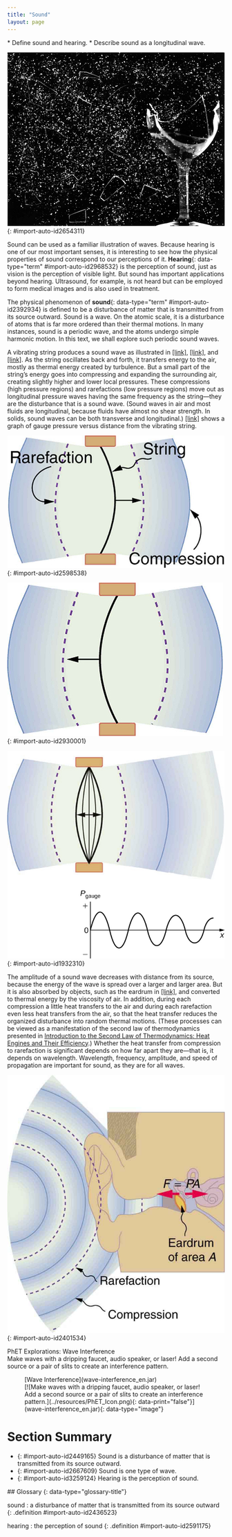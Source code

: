 ```yaml
---
title: "Sound"
layout: page
---
```



<div data-type="abstract" markdown="1">
* Define sound and hearing.
* Describe sound as a longitudinal wave.

</div>

 ![Photograph of a glass, half of which is shattered into small pieces by a high-intensity sound wave. The tiny glass bits are shattered all over the place.](../resources/Figure_18_01_01a.jpg "This glass has been shattered by a high-intensity sound wave of the same frequency as the resonant frequency of the glass. While the sound is not visible, the effects of the sound prove its existence. (credit: ||read||, Flickr)"){: #import-auto-id2654311}

Sound can be used as a familiar illustration of waves. Because hearing is one of our most important senses, it is interesting to see how the physical properties of sound correspond to our perceptions of it. **Hearing**{: data-type="term" #import-auto-id2968532} is the perception of sound, just as vision is the perception of visible light. But sound has important applications beyond hearing. Ultrasound, for example, is not heard but can be employed to form medical images and is also used in treatment.

The physical phenomenon of **sound**{: data-type="term" #import-auto-id2392934} is defined to be a disturbance of matter that is transmitted from its source outward. Sound is a wave. On the atomic scale, it is a disturbance of atoms that is far more ordered than their thermal motions. In many instances, sound is a periodic wave, and the atoms undergo simple harmonic motion. In this text, we shall explore such periodic sound waves.

A vibrating string produces a sound wave as illustrated in [\[link\]](#import-auto-id2598538), [\[link\]](#import-auto-id2930001), and [\[link\]](#import-auto-id1932310). As the string oscillates back and forth, it transfers energy to the air, mostly as thermal energy created by turbulence. But a small part of the string’s energy goes into compressing and expanding the surrounding air, creating slightly higher and lower local pressures. These compressions (high pressure regions) and rarefactions (low pressure regions) move out as longitudinal pressure waves having the same frequency as the string—they are the disturbance that is a sound wave. (Sound waves in air and most fluids are longitudinal, because fluids have almost no shear strength. In solids, sound waves can be both transverse and longitudinal.) [\[link\]](#import-auto-id1932310) shows a graph of gauge pressure versus distance from the vibrating string.

 ![Diagram of a vibrating string held fixed at both ends. The string is shown to move toward the right. The compression and rarefaction of air is shown as bold and dotted line arcs around the string.](../resources/Figure_18_01_02aa.jpg "A vibrating string moving to the right compresses the air in front of it and expands the air behind it."){: #import-auto-id2598538}

![Diagram of a vibrating string held fixed at both the ends. The string is shown to move toward the left. The compression and rarefaction of air is shown as bold and dotted arcs around the string.](../resources/Figure_18_01_02ba.jpg "As the string moves to the left, it creates another compression and rarefaction as the ones on the right move away from the string."){: #import-auto-id2930001}

![Part a of the diagram shows a vibrating string held fixed at both the ends. The string is shown to vibrate to and fro toward left and right. The compression and rarefaction of air is shown as bold and dotted arcs around the string. Part b shows a graph of pressure versus distance from the source. The pressure is along the y axis and the distance is along the x axis. The graph is a sine wave along the x axis.](../resources/Figure_18_01_02c.jpg "After many vibrations, there are a series of compressions and rarefactions moving out from the string as a sound wave. The graph shows gauge pressure versus distance from the source. Pressures vary only slightly from atmospheric for ordinary sounds."){: #import-auto-id1932310}

The amplitude of a sound wave decreases with distance from its source, because the energy of the wave is spread over a larger and larger area. But it is also absorbed by objects, such as the eardrum in [\[link\]](#import-auto-id2401534), and converted to thermal energy by the viscosity of air. In addition, during each compression a little heat transfers to the air and during each rarefaction even less heat transfers from the air, so that the heat transfer reduces the organized disturbance into random thermal motions. (These processes can be viewed as a manifestation of the second law of thermodynamics presented in [Introduction to the Second Law of Thermodynamics: Heat Engines and Their Efficiency](/m42234).) Whether the heat transfer from compression to rarefaction is significant depends on how far apart they are—that is, it depends on wavelength. Wavelength, frequency, amplitude, and speed of propagation are important for sound, as they are for all waves.

![Diagram of an ear is shown with sound wave compressions and rare factions entering the ear as semicircular arcs of bold and dotted lines. The cross section of ear drum marked as A is shown to vibrate to and fro with a force F equals P times A.](../resources/Figure_18_01_03a.jpg "Sound wave compressions and rarefactions travel up the ear canal and force the eardrum to vibrate. There is a net force on the eardrum, since the sound wave pressures differ from the atmospheric pressure found behind the eardrum. A complicated mechanism converts the vibrations to nerve impulses, which are perceived by the person."){: #import-auto-id2401534}

<div data-type="note" class="note" data-has-label="true" id="eip-494" data-label="" markdown="1">
<div data-type="title" class="title">
PhET Explorations: Wave Interference
</div>
Make waves with a dripping faucet, audio speaker, or laser! Add a second source or a pair of slits to create an interference pattern.

<figure markdown="1" id="eip-id1389490">
<figcaption>
[Wave Interference](wave-interference_en.jar)
</figcaption>
<span data-type="media" id="Phet_module_18.1" data-alt="Make waves with a dripping faucet, audio speaker, or laser! Add a second source or a pair of slits to create an interference pattern."> [![Make waves with a dripping faucet, audio speaker, or laser! Add a second source or a pair of slits to create an interference pattern.](../resources/PhET_Icon.png){: data-print="false"}](wave-interference_en.jar){: data-type="image"} <span data-media-type="image/png" data-print="true" data-src="PhET_Icon.png" data-type="image" width="450" /> </span>
</figure>
</div>

# Section Summary

* {: #import-auto-id2449165} Sound is a disturbance of matter that is transmitted from its source outward.
* {: #import-auto-id2667609} Sound is one type of wave.
* {: #import-auto-id3259124} Hearing is the perception of sound.

<div data-type="glossary" markdown="1">
## Glossary
{: data-type="glossary-title"}

sound
: a disturbance of matter that is transmitted from its source outward
{: .definition #import-auto-id2436523}

hearing
: the perception of sound
{: .definition #import-auto-id2591175}

</div>

